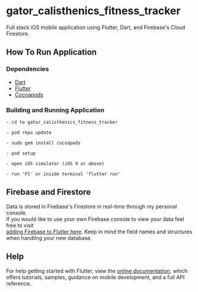 # gator_calisthenics_fitness_tracker

Full stack iOS mobile application using Flutter, Dart, and Firebase's Cloud Firestore.

## How To Run Application

### Dependencies
- [Dart](https://dart.dev/get-dart)
- [Flutter](https://flutter.dev/docs/get-started/install)
- [Cocoapods](https://guides.cocoapods.org/using/getting-started.html)

### Building and Running Application
```
- cd to gator_calisthenics_fitness_tracker

- pod repo update

- sudo gem install cocoapods

- pod setup

- open iOS simulator (iOS 9 or above)

- run 'F5' or inside terminal 'flutter run'
```

## Firebase and Firestore
Data is stored in Firebase's Firestore in real-time through my personal console. <br>
If you would like to use your own Firebase console to view your data feel free to visit <br>
[adding Firebase to Flutter here](https://firebase.google.com/docs/flutter/setup). Keep in mind the field names and structures when handling your new database.


## Help
For help getting started with Flutter, view the
[online documentation](https://flutter.dev/docs), which offers tutorials,
samples, guidance on mobile development, and a full API reference.